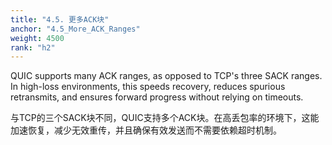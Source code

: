 ```yaml
---
title: "4.5. 更多ACK块"
anchor: "4.5_More_ACK_Ranges"
weight: 4500
rank: "h2"
---
```


QUIC supports many ACK ranges, as opposed to TCP's three SACK ranges. In high-loss environments, this speeds recovery, reduces spurious retransmits, and ensures forward progress without relying on timeouts.

与TCP的三个SACK块不同，QUIC支持多个ACK块。在高丢包率的环境下，这能加速恢复，减少无效重传，并且确保有效发送而不需要依赖超时机制。
